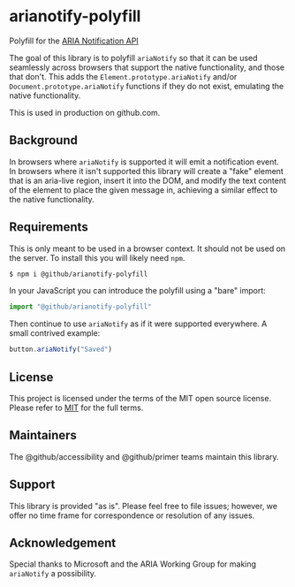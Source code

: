 # arianotify-polyfill

Polyfill for the [ARIA Notification API](https://github.com/WICG/accessible-notifications/blob/main/README.md)

The goal of this library is to polyfill `ariaNotify` so that it can be used seamlessly across browsers that support the native functionality, and those that don't. This adds the `Element.prototype.ariaNotify` and/or `Document.prototype.ariaNotify` functions if they do not exist, emulating the native functionality.

This is used in production on github.com.

## Background 

In browsers where `ariaNotify` is supported it will emit a notification event. In browsers where it isn't supported this library will create a "fake" element that is an aria-live region, insert it into the DOM, and modify the text content of the element to place the given message in, achieving a similar effect to the native functionality.

## Requirements

This is only meant to be used in a browser context. It should not be used on the server. To install this you will likely need `npm`.

```sh
$ npm i @github/arianotify-polyfill
```

In your JavaScript you can introduce the polyfill using a "bare" import:

```js
import "@github/arianotify-polyfill"
```

Then continue to use `ariaNotify` as if it were supported everywhere. A small contrived example:

```js
button.ariaNotify("Saved")
```

## License 

This project is licensed under the terms of the MIT open source license. Please refer to [MIT](./LICENSE) for the full terms.

## Maintainers 

The @github/accessibility and @github/primer teams maintain this library.

## Support

This library is provided "as is". Please feel free to file issues; however, we offer no time frame for correspondence or resolution of any issues.

## Acknowledgement

Special thanks to Microsoft and the ARIA Working Group for making `ariaNotify` a possibility.

